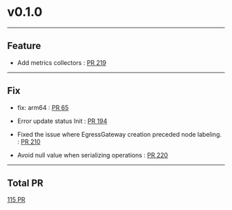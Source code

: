 
# v0.1.0

***

## Feature

* Add metrics collectors : [PR 219](https://github.com/spidernet-io/egressgateway/pull/219)



***

## Fix

* fix: arm64 : [PR 65](https://github.com/spidernet-io/egressgateway/pull/65)

* Error update status Init : [PR 194](https://github.com/spidernet-io/egressgateway/pull/194)

* Fixed the issue where EgressGateway creation preceded node labeling. : [PR 210](https://github.com/spidernet-io/egressgateway/pull/210)

* Avoid null value when serializing operations : [PR 220](https://github.com/spidernet-io/egressgateway/pull/220)



***

## Total PR

[ 115 PR](https://github.com/spidernet-io/egressgateway/compare/...v0.1.0)
